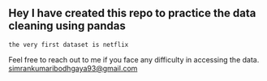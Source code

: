 ##  Hey I have created this repo to practice the data cleaning using pandas 
`the very first dataset is netflix` 

Feel free to reach out to me if you face any difficulty in accessing the data. simrankumaribodhgaya93@gmail.com 
